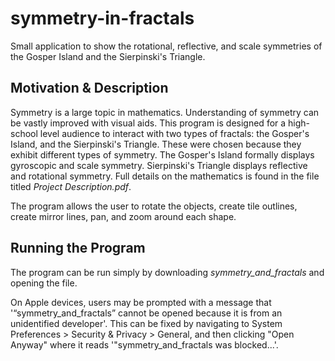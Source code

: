 # symmetry-in-fractals
Small application to show the rotational, reflective, and scale symmetries of the Gosper Island and the Sierpinski's Triangle.

## Motivation & Description

Symmetry is a large topic in mathematics. Understanding of symmetry can be vastly improved with visual aids. This program is designed for a high-school level audience to interact with two types of fractals: the Gosper's Island, and the Sierpinski's Triangle. These were chosen because they exhibit different types of symmetry. The Gosper's Island formally displays gyroscopic and scale symmetry. Sierpinski's Triangle displays reflective and rotational symmetry. Full details on the mathematics is found in the file titled _Project Description.pdf_.

The program allows the user to rotate the objects, create tile outlines, create mirror lines, pan, and zoom around each shape. 


## Running the Program

The program can be run simply by downloading _symmetry_and_fractals_ and opening the file. 

On Apple devices, users may be prompted with a message that '“symmetry_and_fractals” cannot be opened because it is from an unidentified developer'. This can be fixed by navigating to System Preferences > Security & Privacy > General, and then clicking "Open Anyway" where it reads '"symmetry_and_fractals was blocked...'.
